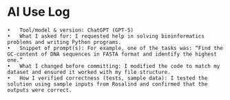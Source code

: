 # AI Use Log
	•	Tool/model & version: ChatGPT (GPT-5)
	•	What I asked for: I requested help in solving bioinformatics problems and writing Python programs.
	•	Snippet of prompt(s): For example, one of the tasks was: “Find the GC-content of DNA sequences in FASTA format and identify the highest one.”
	•	What I changed before committing: I modified the code to match my dataset and ensured it worked with my file structure.
	•	How I verified correctness (tests, sample data): I tested the solution using sample inputs from Rosalind and confirmed that the outputs were correct.
